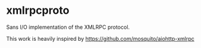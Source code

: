 # xmlrpcproto

Sans I/O implementation of the XMLRPC protocol.

This work is heavily inspired by https://github.com/mosquito/aiohttp-xmlrpc
